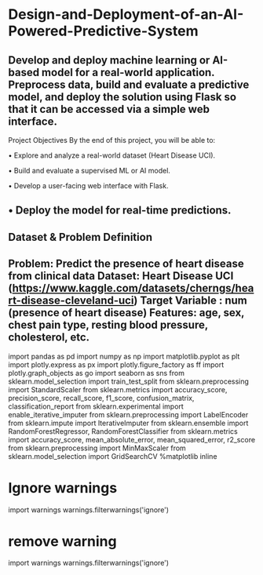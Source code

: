 # Design-and-Deployment-of-an-AI-Powered-Predictive-System
Develop and deploy machine learning or AI-based model for a real-world application. Preprocess data, build and evaluate a predictive model, and deploy the solution using Flask so that it can be accessed via a simple web interface.
-----------------------------------------------
Project Objectives
By the end of this project, you will be able to:

• Explore and analyze a real-world dataset (Heart Disease UCI).

• Build and evaluate a supervised ML or AI model.

• Develop a user-facing web interface with Flask.

• Deploy the model for real-time predictions.
---------------------------------------------------------
## Dataset & Problem Definition

Problem: Predict the presence of heart disease from clinical data
Dataset: Heart Disease UCI (https://www.kaggle.com/datasets/cherngs/heart-disease-cleveland-uci)
Target Variable : num (presence of heart disease)
Features: age, sex, chest pain type, resting blood pressure, cholesterol, etc.
-------------------------------------------
import pandas as pd
import numpy as np
import matplotlib.pyplot as plt
import plotly.express as px
import plotly.figure_factory as ff
import plotly.graph_objects as go
import seaborn as sns
from sklearn.model_selection import train_test_split
from sklearn.preprocessing import StandardScaler
from sklearn.metrics import accuracy_score, precision_score, recall_score, f1_score, confusion_matrix, classification_report
from sklearn.experimental import enable_iterative_imputer
from sklearn.preprocessing import LabelEncoder
from sklearn.impute import IterativeImputer
from sklearn.ensemble import RandomForestRegressor, RandomForestClassifier
from sklearn.metrics import accuracy_score, mean_absolute_error, mean_squared_error, r2_score
from sklearn.preprocessing import MinMaxScaler
from sklearn.model_selection import GridSearchCV
%matplotlib inline

# Ignore warnings
import warnings
warnings.filterwarnings('ignore')
# remove warning
import warnings
warnings.filterwarnings('ignore')
